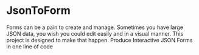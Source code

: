 # JsonToForm
Forms can be a pain to create and manage. Sometimes you have large JSON data, you wish you could edit easily and in a visual manner. This project is designed to make that happen. Produce Interactive JSON Forms in one line of code
